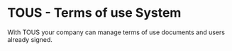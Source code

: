 # TOUS - Terms of use System

With TOUS your company can manage terms of use documents and users already signed.
